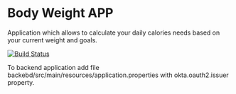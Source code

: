 # Body Weight APP

Application which allows to calculate your daily calories needs based on your current weight and goals.

[![Build Status](https://dev.azure.com/pawelkrzysztofkolanowski/pawelkrzysztofkolanowski/_apis/build/status/Kolan92.BodyWeightApp?branchName=master)](https://dev.azure.com/pawelkrzysztofkolanowski/pawelkrzysztofkolanowski/_build/latest?definitionId=1&branchName=master)

To backend application add file backebd/src/main/resources/application.properties with okta.oauth2.issuer property.
